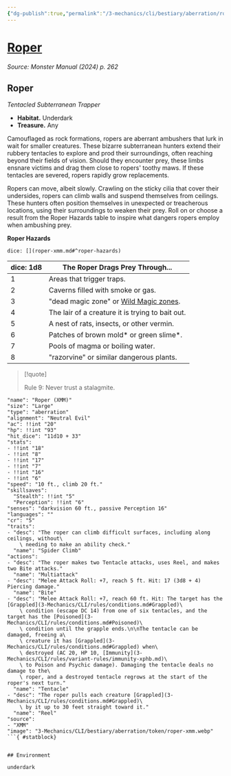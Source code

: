 ```yaml
---
{"dg-publish":true,"permalink":"/3-mechanics/cli/bestiary/aberration/roper-xmm/","tags":["ttrpg-cli/compendium/src/5e/xmm","ttrpg-cli/monster/cr/5","ttrpg-cli/monster/environment/underdark","ttrpg-cli/monster/size/large","ttrpg-cli/monster/type/aberration"],"noteIcon":""}
---
```


# [Roper](3-Mechanics\CLI\bestiary\aberration/roper-xmm.md)
*Source: Monster Manual (2024) p. 262*  

## Roper

*Tentacled Subterranean Trapper*

- **Habitat.** Underdark  
- **Treasure.** Any  

Camouflaged as rock formations, ropers are aberrant ambushers that lurk in wait for smaller creatures. These bizarre subterranean hunters extend their rubbery tentacles to explore and prod their surroundings, often reaching beyond their fields of vision. Should they encounter prey, these limbs ensnare victims and drag them close to ropers' toothy maws. If these tentacles are severed, ropers rapidly grow replacements.

Ropers can move, albeit slowly. Crawling on the sticky cilia that cover their undersides, ropers can climb walls and suspend themselves from ceilings. These hunters often position themselves in unexpected or treacherous locations, using their surroundings to weaken their prey. Roll on or choose a result from the Roper Hazards table to inspire what dangers ropers employ when ambushing prey.

**Roper Hazards**

`dice: [](roper-xmm.md#^roper-hazards)`

| dice: 1d8 | The Roper Drags Prey Through... |
|-----------|---------------------------------|
| 1 | Areas that trigger traps. |
| 2 | Caverns filled with smoke or gas. |
| 3 | "dead magic zone" or [Wild Magic zones](3-Mechanics/CLI/traps-hazards/wild-magic-zone-xdmg.md). |
| 4 | The lair of a creature it is trying to bait out. |
| 5 | A nest of rats, insects, or other vermin. |
| 6 | Patches of brown mold* or green slime*. |
| 7 | Pools of magma or boiling water. |
| 8 | "razorvine" or similar dangerous plants. |{ #roper-hazards}


> [!quote]  
> 
> Rule 9: Never trust a stalagmite.


```statblock
"name": "Roper (XMM)"
"size": "Large"
"type": "aberration"
"alignment": "Neutral Evil"
"ac": !!int "20"
"hp": !!int "93"
"hit_dice": "11d10 + 33"
"stats":
- !!int "18"
- !!int "8"
- !!int "17"
- !!int "7"
- !!int "16"
- !!int "6"
"speed": "10 ft., climb 20 ft."
"skillsaves":
  "Stealth": !!int "5"
  "Perception": !!int "6"
"senses": "darkvision 60 ft., passive Perception 16"
"languages": ""
"cr": "5"
"traits":
- "desc": "The roper can climb difficult surfaces, including along ceilings, without\
    \ needing to make an ability check."
  "name": "Spider Climb"
"actions":
- "desc": "The roper makes two Tentacle attacks, uses Reel, and makes two Bite attacks."
  "name": "Multiattack"
- "desc": "Melee Attack Roll: +7, reach 5 ft. Hit: 17 (3d8 + 4) Piercing damage."
  "name": "Bite"
- "desc": "Melee Attack Roll: +7, reach 60 ft. Hit: The target has the [Grappled](3-Mechanics/CLI/rules/conditions.md#Grappled)\
    \ condition (escape DC 14) from one of six tentacles, and the target has the [Poisoned](3-Mechanics/CLI/rules/conditions.md#Poisoned)\
    \ condition until the grapple ends.\n\nThe tentacle can be damaged, freeing a\
    \ creature it has [Grappled](3-Mechanics/CLI/rules/conditions.md#Grappled) when\
    \ destroyed (AC 20, HP 10, [Immunity](3-Mechanics/CLI/rules/variant-rules/immunity-xphb.md)\
    \ to Poison and Psychic damage). Damaging the tentacle deals no damage to the\
    \ roper, and a destroyed tentacle regrows at the start of the roper's next turn."
  "name": "Tentacle"
- "desc": "The roper pulls each creature [Grappled](3-Mechanics/CLI/rules/conditions.md#Grappled)\
    \ by it up to 30 feet straight toward it."
  "name": "Reel"
"source":
- "XMM"
"image": "3-Mechanics/CLI/bestiary/aberration/token/roper-xmm.webp"
```{ #statblock}


## Environment

underdark
